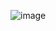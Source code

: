![image](https://user-images.githubusercontent.com/77518236/210183970-bf43cb2a-599a-4fec-8574-cc4c348bb653.png)
